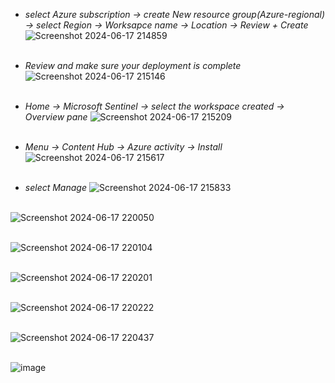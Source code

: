 
* *select Azure subscription -> create New resource group(Azure-regional) -> select Region -> Worksapce name -> Location -> Review + Create*
![Screenshot 2024-06-17 214859](https://github.com/AbhishekPratap9/Microsoft-Sentinel/assets/156197198/f2885879-54b0-47bd-a534-b39300051043)<br><br>

* *Review and make sure your deployment is complete* 
![Screenshot 2024-06-17 215146](https://github.com/AbhishekPratap9/Microsoft-Sentinel/assets/156197198/30d37fc5-ed54-42f2-8d60-39b7f63a66fb)<br><br>

* *Home -> Microsoft Sentinel -> select the workspace created -> Overview pane*
![Screenshot 2024-06-17 215209](https://github.com/AbhishekPratap9/Microsoft-Sentinel/assets/156197198/624921fe-2697-4e94-8225-781354dca3d0)<br><br>

* *Menu -> Content Hub -> Azure activity -> Install*
![Screenshot 2024-06-17 215617](https://github.com/AbhishekPratap9/Microsoft-Sentinel/assets/156197198/44f02754-1f33-4c2d-a79c-eaaba7d894d3)<br><br>

* *select Manage*
![Screenshot 2024-06-17 215833](https://github.com/AbhishekPratap9/Microsoft-Sentinel/assets/156197198/c47a6ac4-6f8e-46cb-86e8-c4144f8c2879)<br><br>

![Screenshot 2024-06-17 220050](https://github.com/AbhishekPratap9/Microsoft-Sentinel/assets/156197198/756a94f5-0208-48b1-8b0f-b67036f59aef)<br><br>

![Screenshot 2024-06-17 220104](https://github.com/AbhishekPratap9/Microsoft-Sentinel/assets/156197198/bb27630c-6399-4c71-a518-52806c9c46c4)<br><br>

![Screenshot 2024-06-17 220201](https://github.com/AbhishekPratap9/Microsoft-Sentinel/assets/156197198/043b30f9-4cc3-414b-b587-79b7cbf5425b)<br><br>

![Screenshot 2024-06-17 220222](https://github.com/AbhishekPratap9/Microsoft-Sentinel/assets/156197198/5a45bc5b-9aef-4375-83b9-382404c9abd8)<br><br>

![Screenshot 2024-06-17 220437](https://github.com/AbhishekPratap9/Microsoft-Sentinel/assets/156197198/bb70c843-fb0a-4a08-a9fe-f3c0267e82f9)<br><br>

![image](https://github.com/AbhishekPratap9/Microsoft-Sentinel/assets/156197198/52f0db19-0ccd-4491-9786-74afb4c83469)<br><br>









